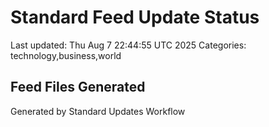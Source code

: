 # Standard Feed Update Status
Last updated: Thu Aug  7 22:44:55 UTC 2025
Categories: technology,business,world

## Feed Files Generated

Generated by Standard Updates Workflow
